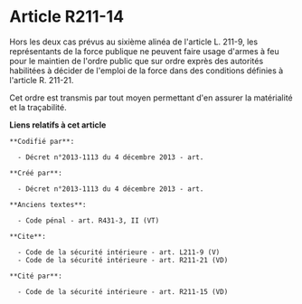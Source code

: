 # Article R211-14

Hors les deux cas prévus au sixième alinéa de l'article L. 211-9, les représentants de la force publique ne peuvent faire
usage d'armes à feu pour le maintien de l'ordre public que sur ordre exprès des autorités habilitées à décider de l'emploi de
la force dans des conditions définies à l'article R. 211-21.

Cet ordre est transmis par tout moyen permettant d'en assurer la matérialité et la traçabilité.

**Liens relatifs à cet article**

	**Codifié par**:

	  - Décret n°2013-1113 du 4 décembre 2013 - art.

	**Créé par**:

	  - Décret n°2013-1113 du 4 décembre 2013 - art.

	**Anciens textes**:

	  - Code pénal - art. R431-3, II (VT)

	**Cite**:

	  - Code de la sécurité intérieure - art. L211-9 (V)
	  - Code de la sécurité intérieure - art. R211-21 (VD)

	**Cité par**:

	  - Code de la sécurité intérieure - art. R211-15 (VD)
